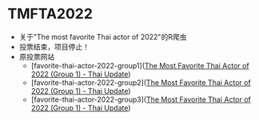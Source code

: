 # TMFTA2022
* 关于"The most favorite Thai actor of 2022"的R爬虫
* 投票结束，项目停止！
* 原投票网站
  * [favorite-thai-actor-2022-group1]([The Most Favorite Thai Actor of 2022 (Group 1) - Thai Update](https://www.thaiupdate.info/favorite-thai-actor-2022-group-1/))
  * [favorite-thai-actor-2022-group2]([The Most Favorite Thai Actor of 2022 (Group 1) - Thai Update](https://www.thaiupdate.info/favorite-thai-actor-2022-group-2/))
  * [favorite-thai-actor-2022-group3]([The Most Favorite Thai Actor of 2022 (Group 1) - Thai Update](https://www.thaiupdate.info/favorite-thai-actor-2022-group-3/))
